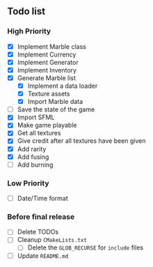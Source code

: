 ## Todo list

### High Priority
- [x] Implement Marble class
- [x] Implement Currency
- [x] Implement Generator
- [x] Implement Inventory
- [x] Generate Marble list
  - [x] Implement a data loader
  - [x] Texture assets
  - [x] Import Marble data
- [ ] Save the state of the game
- [x] Import SFML
- [x] Make game playable
- [x] Get all textures
- [x] Give credit after all textures have been given
- [x] Add rarity
- [x] Add fusing 
- [ ] Add burning

<!-- Raritati posibile:
* normal 54% 1-54
* rare 30% 55-84
* super 12% 85-96
* ultra rare 3% 97-99
* legendary 1% 100
* mythic 0% (fusion-only)

* Hugging Face
* Conflictx/CGI_Animation
-->

### Low Priority
- [ ] Date/Time format

### Before final release
- [ ] Delete TODOs
- [ ] Cleanup `CMakeLists.txt`
  - [ ] Delete the `GLOB_RECURSE` for `include` files
- [ ] Update `README.md`